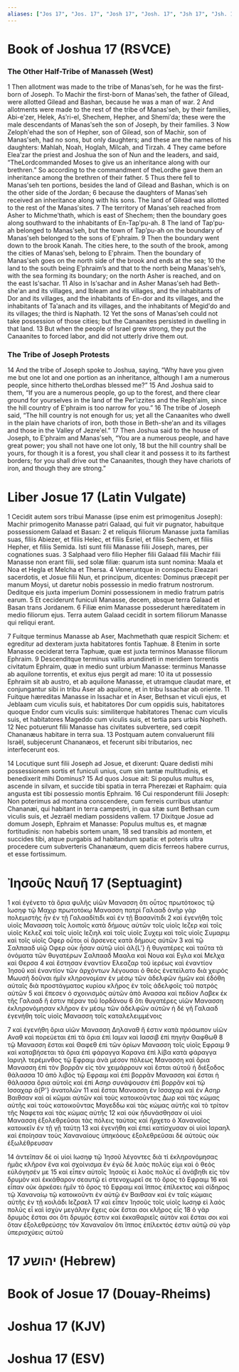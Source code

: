 ```yaml
---
aliases: ["Jos 17", "Jos. 17", "Josh 17", "Josh. 17", "Jsh 17", "Jsh. 17"]
---
```



# Book of Joshua 17 (RSVCE)

### The Other Half-Tribe of Manasseh (West)
1 Then allotment was made to the tribe of Manasʹseh, for he was the first-born of Joseph. To Machir the first-born of Manasʹseh, the father of Gilead, were allotted Gilead and Bashan, because he was a man of war.
2 And allotments were made to the rest of the tribe of Manasʹseh, by their families, Abi-eʹzer, Helek, Asʹri-el, Shechem, Hepher, and Shemiʹda; these were the male descendants of Manasʹseh the son of Joseph, by their families.
3 Now Zelophʹehad the son of Hepher, son of Gilead, son of Machir, son of Manasʹseh, had no sons, but only daughters; and these are the names of his daughters: Mahlah, Noah, Hoglah, Milcah, and Tirzah.
4 They came before Eleaʹzar the priest and Joshua the son of Nun and the leaders, and said, “TheLordcommanded Moses to give us an inheritance along with our brethren.” So according to the commandment of theLordhe gave them an inheritance among the brethren of their father.
5 Thus there fell to Manasʹseh ten portions, besides the land of Gilead and Bashan, which is on the other side of the Jordan;
6 because the daughters of Manasʹseh received an inheritance along with his sons. The land of Gilead was allotted to the rest of the Manasʹsites.
7 The territory of Manasʹseh reached from Asher to Michmeʹthath, which is east of Shechem; then the boundary goes along southward to the inhabitants of En-Tapʹpu-ah.
8 The land of Tapʹpu-ah belonged to Manasʹseh, but the town of Tapʹpu-ah on the boundary of Manasʹseh belonged to the sons of Eʹphraim.
9 Then the boundary went down to the brook Kanah. The cities here, to the south of the brook, among the cities of Manasʹseh, belong to Eʹphraim. Then the boundary of Manasʹseh goes on the north side of the brook and ends at the sea;
10 the land to the south being Eʹphraim’s and that to the north being Manasʹseh’s, with the sea forming its boundary; on the north Asher is reached, and on the east Isʹsachar.
11 Also in Isʹsachar and in Asher Manasʹseh had Beth-sheʹan and its villages, and Ibleam and its villages, and the inhabitants of Dor and its villages, and the inhabitants of En-dor and its villages, and the inhabitants of Taʹanach and its villages, and the inhabitants of Megidʹdo and its villages; the third is Naphath.
12 Yet the sons of Manasʹseh could not take possession of those cities; but the Canaanites persisted in dwelling in that land.
13 But when the people of Israel grew strong, they put the Canaanites to forced labor, and did not utterly drive them out.
### The Tribe of Joseph Protests
14 And the tribe of Joseph spoke to Joshua, saying, “Why have you given me but one lot and one portion as an inheritance, although I am a numerous people, since hitherto theLordhas blessed me?”
15 And Joshua said to them, “If you are a numerous people, go up to the forest, and there clear ground for yourselves in the land of the Perʹizzites and the Rephʹaim, since the hill country of Eʹphraim is too narrow for you.”
16 The tribe of Joseph said, “The hill country is not enough for us; yet all the Canaanites who dwell in the plain have chariots of iron, both those in Beth-sheʹan and its villages and those in the Valley of Jezreʹel.”
17 Then Joshua said to the house of Joseph, to Eʹphraim and Manasʹseh, “You are a numerous people, and have great power; you shall not have one lot only,
18 but the hill country shall be yours, for though it is a forest, you shall clear it and possess it to its farthest borders; for you shall drive out the Canaanites, though they have chariots of iron, and though they are strong.”


# Liber Josue 17 (Latin Vulgate)

1 Cecidit autem sors tribui Manasse (ipse enim est primogenitus Joseph): Machir primogenito Manasse patri Galaad, qui fuit vir pugnator, habuitque possessionem Galaad et Basan:
2 et reliquis filiorum Manasse juxta familias suas, filiis Abiezer, et filiis Helec, et filiis Esriel, et filiis Sechem, et filiis Hepher, et filiis Semida. Isti sunt filii Manasse filii Joseph, mares, per cognationes suas.
3 Salphaad vero filio Hepher filii Galaad filii Machir filii Manasse non erant filii, sed solæ filiæ: quarum ista sunt nomina: Maala et Noa et Hegla et Melcha et Thersa.
4 Veneruntque in conspectu Eleazari sacerdotis, et Josue filii Nun, et principum, dicentes: Dominus præcepit per manum Moysi, ut daretur nobis possessio in medio fratrum nostrorum. Deditque eis juxta imperium Domini possessionem in medio fratrum patris earum.
5 Et ceciderunt funiculi Manasse, decem, absque terra Galaad et Basan trans Jordanem.
6 Filiæ enim Manasse possederunt hæreditatem in medio filiorum ejus. Terra autem Galaad cecidit in sortem filiorum Manasse qui reliqui erant.

7 Fuitque terminus Manasse ab Aser, Machmethath quæ respicit Sichem: et egreditur ad dexteram juxta habitatores fontis Taphuæ.
8 Etenim in sorte Manasse ceciderat terra Taphuæ, quæ est juxta terminos Manasse filiorum Ephraim.
9 Descenditque terminus vallis arundineti in meridiem torrentis civitatum Ephraim, quæ in medio sunt urbium Manasse: terminus Manasse ab aquilone torrentis, et exitus ejus pergit ad mare:
10 ita ut possessio Ephraim sit ab austro, et ab aquilone Manasse, et utramque claudat mare, et conjungantur sibi in tribu Aser ab aquilone, et in tribu Issachar ab oriente.
11 Fuitque hæreditas Manasse in Issachar et in Aser, Bethsan et viculi ejus, et Jeblaam cum viculis suis, et habitatores Dor cum oppidis suis, habitatores quoque Endor cum viculis suis: similiterque habitatores Thenac cum viculis suis, et habitatores Mageddo cum viculis suis, et tertia pars urbis Nopheth.
12 Nec potuerunt filii Manasse has civitates subvertere, sed cœpit Chananæus habitare in terra sua.
13 Postquam autem convaluerunt filii Israël, subjecerunt Chananæos, et fecerunt sibi tributarios, nec interfecerunt eos.

14 Locutique sunt filii Joseph ad Josue, et dixerunt: Quare dedisti mihi possessionem sortis et funiculi unius, cum sim tantæ multitudinis, et benedixerit mihi Dominus?
15 Ad quos Josue ait: Si populus multus es, ascende in silvam, et succide tibi spatia in terra Pherezæi et Raphaim: quia angusta est tibi possessio montis Ephraim.
16 Cui responderunt filii Joseph: Non poterimus ad montana conscendere, cum ferreis curribus utantur Chananæi, qui habitant in terra campestri, in qua sitæ sunt Bethsan cum viculis suis, et Jezraël mediam possidens vallem.
17 Dixitque Josue ad domum Joseph, Ephraim et Manasse: Populus multus es, et magnæ fortitudinis: non habebis sortem unam,
18 sed transibis ad montem, et succides tibi, atque purgabis ad habitandum spatia: et poteris ultra procedere cum subverteris Chananæum, quem dicis ferreos habere currus, et esse fortissimum.


# Ἰησοῦς Nαυῆ 17 (Septuagint)

1 καὶ ἐγένετο τὰ ὅρια φυλῆς υἱῶν Μανασση ὅτι οὗτος πρωτότοκος τῷ Ιωσηφ τῷ Μαχιρ πρωτοτόκῳ Μανασση πατρὶ Γαλααδ ἀνὴρ γὰρ πολεμιστὴς ἦν ἐν τῇ Γαλααδίτιδι καὶ ἐν τῇ Βασανίτιδι
2 καὶ ἐγενήθη τοῖς υἱοῖς Μανασση τοῖς λοιποῖς κατὰ δήμους αὐτῶν τοῖς υἱοῖς Ιεζερ καὶ τοῖς υἱοῖς Κελεζ καὶ τοῖς υἱοῖς Ιεζιηλ καὶ τοῖς υἱοῖς Συχεμ καὶ τοῖς υἱοῖς Συμαριμ καὶ τοῖς υἱοῖς Οφερ οὗτοι οἱ ἄρσενες κατὰ δήμους αὐτῶν
3 καὶ τῷ Σαλπααδ υἱῷ Οφερ οὐκ ἦσαν αὐτῷ υἱοὶ ἀλ{L'} ἢ θυγατέρες καὶ ταῦτα τὰ ὀνόματα τῶν θυγατέρων Σαλπααδ Μααλα καὶ Νουα καὶ Εγλα καὶ Μελχα καὶ Θερσα
4 καὶ ἔστησαν ἐναντίον Ελεαζαρ τοῦ ἱερέως καὶ ἐναντίον Ἰησοῦ καὶ ἐναντίον τῶν ἀρχόντων λέγουσαι ὁ θεὸς ἐνετείλατο διὰ χειρὸς Μωυσῆ δοῦναι ἡμῖν κληρονομίαν ἐν μέσῳ τῶν ἀδελφῶν ἡμῶν καὶ ἐδόθη αὐταῖς διὰ προστάγματος κυρίου κλῆρος ἐν τοῖς ἀδελφοῖς τοῦ πατρὸς αὐτῶν
5 καὶ ἔπεσεν ὁ σχοινισμὸς αὐτῶν ἀπὸ Ανασσα καὶ πεδίον Λαβεκ ἐκ τῆς Γαλααδ ἥ ἐστιν πέραν τοῦ Ιορδάνου
6 ὅτι θυγατέρες υἱῶν Μανασση ἐκληρονόμησαν κλῆρον ἐν μέσῳ τῶν ἀδελφῶν αὐτῶν ἡ δὲ γῆ Γαλααδ ἐγενήθη τοῖς υἱοῖς Μανασση τοῖς καταλελειμμένοις

7 καὶ ἐγενήθη ὅρια υἱῶν Μανασση Δηλαναθ ἥ ἐστιν κατὰ πρόσωπον υἱῶν Αναθ καὶ πορεύεται ἐπὶ τὰ ὅρια ἐπὶ Ιαμιν καὶ Ιασσιβ ἐπὶ πηγὴν Θαφθωθ
8 τῷ Μανασση ἔσται καὶ Θαφεθ ἐπὶ τῶν ὁρίων Μανασση τοῖς υἱοῖς Εφραιμ
9 καὶ καταβήσεται τὰ ὅρια ἐπὶ φάραγγα Καρανα ἐπὶ λίβα κατὰ φάραγγα Ιαριηλ τερέμινθος τῷ Εφραιμ ἀνὰ μέσον πόλεως Μανασση καὶ ὅρια Μανασση ἐπὶ τὸν βορρᾶν εἰς τὸν χειμάρρουν καὶ ἔσται αὐτοῦ ἡ διέξοδος θάλασσα
10 ἀπὸ λιβὸς τῷ Εφραιμ καὶ ἐπὶ βορρᾶν Μανασση καὶ ἔσται ἡ θάλασσα ὅρια αὐτοῖς καὶ ἐπὶ Ασηρ συνάψουσιν ἐπὶ βορρᾶν καὶ τῷ Ισσαχαρ ἀ{P'} ἀνατολῶν
11 καὶ ἔσται Μανασση ἐν Ισσαχαρ καὶ ἐν Ασηρ Βαιθσαν καὶ αἱ κῶμαι αὐτῶν καὶ τοὺς κατοικοῦντας Δωρ καὶ τὰς κώμας αὐτῆς καὶ τοὺς κατοικοῦντας Μαγεδδω καὶ τὰς κώμας αὐτῆς καὶ τὸ τρίτον τῆς Ναφετα καὶ τὰς κώμας αὐτῆς
12 καὶ οὐκ ἠδυνάσθησαν οἱ υἱοὶ Μανασση ἐξολεθρεῦσαι τὰς πόλεις ταύτας καὶ ἤρχετο ὁ Χαναναῖος κατοικεῖν ἐν τῇ γῇ ταύτῃ
13 καὶ ἐγενήθη καὶ ἐπεὶ κατίσχυσαν οἱ υἱοὶ Ισραηλ καὶ ἐποίησαν τοὺς Χαναναίους ὑπηκόους ἐξολεθρεῦσαι δὲ αὐτοὺς οὐκ ἐξωλέθρευσαν

14 ἀντεῖπαν δὲ οἱ υἱοὶ Ιωσηφ τῷ Ἰησοῦ λέγοντες διὰ τί ἐκληρονόμησας ἡμᾶς κλῆρον ἕνα καὶ σχοίνισμα ἕν ἐγὼ δὲ λαὸς πολύς εἰμι καὶ ὁ θεὸς εὐλόγησέν με
15 καὶ εἶπεν αὐτοῖς Ἰησοῦς εἰ λαὸς πολὺς εἶ ἀνάβηθι εἰς τὸν δρυμὸν καὶ ἐκκάθαρον σεαυτῷ εἰ στενοχωρεῖ σε τὸ ὄρος τὸ Εφραιμ
16 καὶ εἶπαν οὐκ ἀρκέσει ἡμῖν τὸ ὄρος τὸ Εφραιμ καὶ ἵππος ἐπίλεκτος καὶ σίδηρος τῷ Χαναναίῳ τῷ κατοικοῦντι ἐν αὐτῷ ἐν Βαιθσαν καὶ ἐν ταῖς κώμαις αὐτῆς ἐν τῇ κοιλάδι Ιεζραελ
17 καὶ εἶπεν Ἰησοῦς τοῖς υἱοῖς Ιωσηφ εἰ λαὸς πολὺς εἶ καὶ ἰσχὺν μεγάλην ἔχεις οὐκ ἔσται σοι κλῆρος εἷς
18 ὁ γὰρ δρυμὸς ἔσται σοι ὅτι δρυμός ἐστιν καὶ ἐκκαθαριεῖς αὐτὸν καὶ ἔσται σοι καὶ ὅταν ἐξολεθρεύσῃς τὸν Χαναναῖον ὅτι ἵππος ἐπίλεκτός ἐστιν αὐτῷ σὺ γὰρ ὑπερισχύεις αὐτοῦ


# 17 יהושע (Hebrew)


# Book of Josue 17 (Douay-Rheims)


# Joshua 17 (KJV)


# Joshua 17 (ESV)

